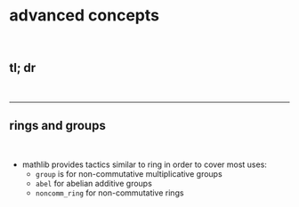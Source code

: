 # advanced concepts

<br>

## tl; dr

<br>

---

## rings and groups

<br>

* mathlib provides tactics similar to ring in order to cover most uses: 
  - `group` is for non-commutative multiplicative groups
  - `abel` for abelian additive groups
  - `noncomm_ring` for non-commutative rings
